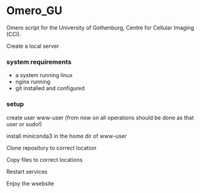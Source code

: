 # Omero_GU
 
Omero script for the University of Gothenburg, Centre for Cellular Imaging (CCI).

Create a local server 

### system requirements

* a system running linux
* nginx running
* git installed and configured

### setup

create user www-user (from now on all operations should be done as that user or sudo!)

install miniconda3 in the home dir of www-user

Clone repository to correct location

Copy files to correct locations

Restart services

Enjoy the wsebsite

